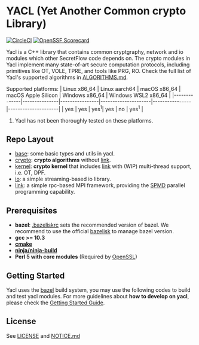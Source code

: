 # YACL (Yet Another Common crypto Library)

[![CircleCI](https://dl.circleci.com/status-badge/img/gh/secretflow/yacl/tree/main.svg?style=svg)](https://dl.circleci.com/status-badge/redirect/gh/secretflow/yacl/tree/main)
[![OpenSSF Scorecard](https://api.securityscorecards.dev/projects/github.com/secretflow/yacl/badge)](https://securityscorecards.dev/viewer/?uri=github.com/secretflow/yacl)

Yacl is a C++ library that contains common cryptgraphy, network and io modules which other SecretFlow code depends on. The crypto modules in Yacl implement many state-of-art secure computation protocols, including primitives like OT, VOLE, TPRE, and tools like PRG, RO. Check the full list of Yacl's supported algorithms in [ALGORITHMS.md](ALGORITHMS.md).

Supported platforms:
| Linux x86_64 | Linux aarch64 | macOS x86_64   | macOS Apple Silicon | Windows x86_64 | Windows WSL2 x86_64 |
|--------------|---------------|----------------|---------------------|----------------|---------------------|
| yes          | yes           | yes<sup>1</sup>| yes                 | no             | yes<sup>1</sup>     |

1. Yacl has not been thoroughly tested on these platforms.

## Repo Layout

- [base](yacl/base/): some basic types and utils in yacl.
- [crypto](yacl/crypto/): **crypto algorithms** without [link](yacl/link/).
- [kernel](yacl/kernel/): **crypto kernel** that includes [link](yacl/link/) with (WIP) multi-thread support, i.e. OT, DPF.
- [io](yacl/io/): a simple streaming-based io library.
- [link](yacl/link/): a simple rpc-based MPI framework, providing the [SPMD](https://en.wikipedia.org/wiki/SPMD) parallel programming capability.

## Prerequisites

- **bazel**: [.bazeliskrc](.bazeliskrc) sets the recommended version of bazel. We recommend to use the official [bazelisk](https://github.com/bazelbuild/bazelisk?tab=readme-ov-file#installation) to manage bazel version.
- **gcc >= 10.3**
- **[cmake](https://cmake.org/getting-started/)**
- **[ninja/ninja-build](https://ninja-build.org/)**
- **Perl 5 with core modules** (Required by [OpenSSL](https://github.com/openssl/openssl/blob/master/INSTALL.md#prerequisites))

## Getting Started

Yacl uses the [bazel](https://bazel.build/) build system, you may use the following codes to build and test yacl modules. For more guidelines about **how to develop on yacl**, please check the [Getting Started Guide](GETTING_STARTED.md).

## License

See [LICENSE](LICENSE) and [NOTICE.md](NOTICE.md)
